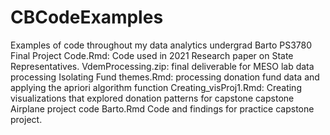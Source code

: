 # CBCodeExamples
Examples of code throughout my data analytics undergrad
Barto PS3780 Final Project Code.Rmd: Code used in 2021 Research paper on State Representatives.
VdemProcessing.zip: final deliverable for MESO lab data processing
Isolating Fund themes.Rmd: processing donation fund data and applying the apriori algorithm function 
Creating_visProj1.Rmd: Creating visualizations that explored donation patterns for capstone
capstone Airplane project code Barto.Rmd Code and findings for practice capstone project.
